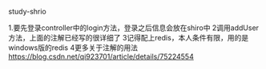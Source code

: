 study-shrio

1.要先登录controller中的login方法，登录之后信息会放在shiro中
2调用addUser方法，上面的注解已经写的很详细了
3记得配上redis，本人条件有限，用的是windows版的redis
4更多关于注解的用法 https://blog.csdn.net/qi923701/article/details/75224554
